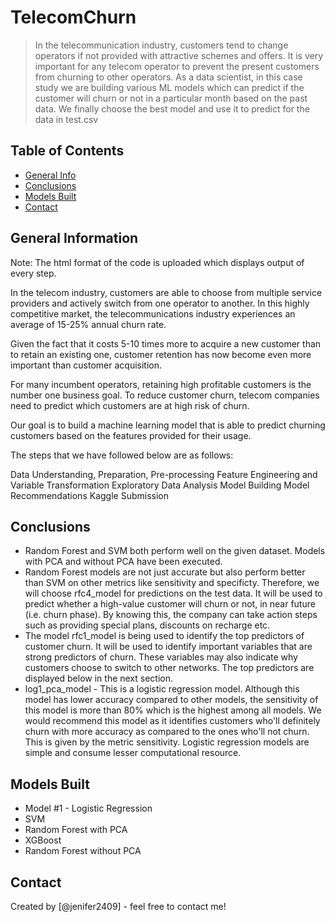 # TelecomChurn
> In the telecommunication industry, customers tend to change operators if not provided with attractive schemes and offers. It is very important for any telecom operator to prevent the present customers from churning to other operators. As a data scientist, in this case study we are building various ML models which can predict if the customer will churn or not in a particular month based on the past data. We finally choose the best model and use it to predict for the data in test.csv

## Table of Contents
* [General Info](#general-information)
* [Conclusions](#conclusions)
* [Models Built](#models-built)
* [Contact](#contact)

## General Information
Note: The html format of the code is uploaded which displays output of every step.

In the telecom industry, customers are able to choose from multiple service providers and actively switch from one operator to another. In this highly competitive market, the telecommunications industry experiences an average of 15-25% annual churn rate.

Given the fact that it costs 5-10 times more to acquire a new customer than to retain an existing one, customer retention has now become even more important than customer acquisition.

For many incumbent operators, retaining high profitable customers is the number one business goal. To reduce customer churn, telecom companies need to predict which customers are at high risk of churn.

Our goal is to build a machine learning model that is able to predict churning customers based on the features provided for their usage.

The steps that we have followed below are as follows:

Data Understanding, Preparation, Pre-processing
Feature Engineering and Variable Transformation
Exploratory Data Analysis
Model Building
Model Recommendations
Kaggle Submission

## Conclusions
- Random Forest and SVM both perform well on the given dataset. Models with PCA and without PCA have been executed.
- Random Forest models are not just accurate but also perform better than SVM on other metrics like sensitivity and specificty. Therefore, we will choose rfc4_model for predictions on the test data. It will be used to predict whether a high-value customer will churn or not, in near future (i.e. churn phase). By knowing this, the company can take action steps such as providing special plans, discounts on recharge etc.
- The model rfc1_model is being used to identify the top predictors of customer churn. It will be used to identify important variables that are strong predictors of churn. These variables may also indicate why customers choose to switch to other networks. The top predictors are displayed below in the next section.
- log1_pca_model - This is a logistic regression model. Although this model has lower accuracy compared to other models, the sensitivity of this model is more than 80% which is the highest among all models. We would recommend this model as it identifies customers who'll definitely churn with more accuracy as compared to the ones who'll not churn. This is given by the metric sensitivity. Logistic regression models are simple and consume lesser computational resource.


## Models Built
- Model #1 - Logistic Regression
- SVM
- Random Forest with PCA
- XGBoost
- Random Forest without PCA

## Contact
Created by [@jenifer2409] - feel free to contact me!

 
